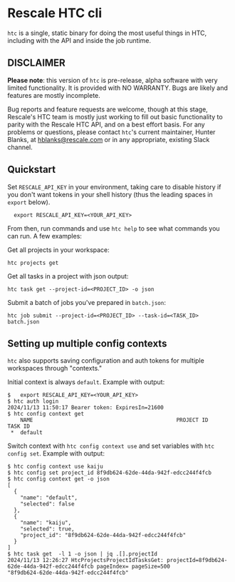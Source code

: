 # Rescale HTC cli

`htc` is a single, static binary for doing the most useful things in
HTC, including with the API and inside the job runtime.

## DISCLAIMER

**Please note**: this version of `htc` is pre-release, alpha software
with very limited functionality. It is provided with NO WARRANTY. Bugs
are likely and features are mostly incomplete.

Bug reports and feature requests are welcome, though at this stage,
Rescale's HTC team is mostly just working to fill out basic
functionality to parity with the Rescale HTC API, and on a best effort
basis. For any problems or questions, please contact `htc`'s current
maintainer, Hunter Blanks, at hblanks@rescale.com or in any appropriate,
existing Slack channel.

## Quickstart

Set `RESCALE_API_KEY` in your environment, taking care to disable
history if you don't want tokens in your shell history (thus the leading
spaces in `  export` below).

```
  export RESCALE_API_KEY=<YOUR_API_KEY>
```

From then, run commands and use `htc help` to see what commands you can
run. A few examples:


Get all projects in your workspace:

```
htc projects get
```

Get all tasks in a project with json output:

```
htc task get --project-id=<PROJECT_ID> -o json
```

Submit a batch of jobs you've prepared in `batch.json`:

```
htc job submit --project-id=<PROJECT_ID> --task-id=<TASK_ID> batch.json
```
 
## Setting up multiple config contexts

`htc` also supports saving configuration and auth tokens for multiple
workspaces through "contexts."

Initial context is always `default`. Example with output:

```
$   export RESCALE_API_KEY=<YOUR_API_KEY>
$ htc auth login
2024/11/13 11:50:17 Bearer token: ExpiresIn=21600
$ htc config context get
    NAME                                             PROJECT ID              TASK ID
 *  default
```

Switch context with `htc config context use` and set variables with `htc
config set`. Example with output:

```
$ htc config context use kaiju
$ htc config set project_id 8f9db624-62de-44da-942f-edcc244f4fcb
$ htc config context get -o json
[
  {
    "name": "default",
    "selected": false
  },
  {
    "name": "kaiju",
    "selected": true,
    "project_id": "8f9db624-62de-44da-942f-edcc244f4fcb"
  }
]
$ htc task get  -l 1 -o json | jq .[].projectId
2024/11/13 12:26:27 HtcProjectsProjectIdTasksGet: projectId=8f9db624-62de-44da-942f-edcc244f4fcb pageIndex= pageSize=500
"8f9db624-62de-44da-942f-edcc244f4fcb"
```
